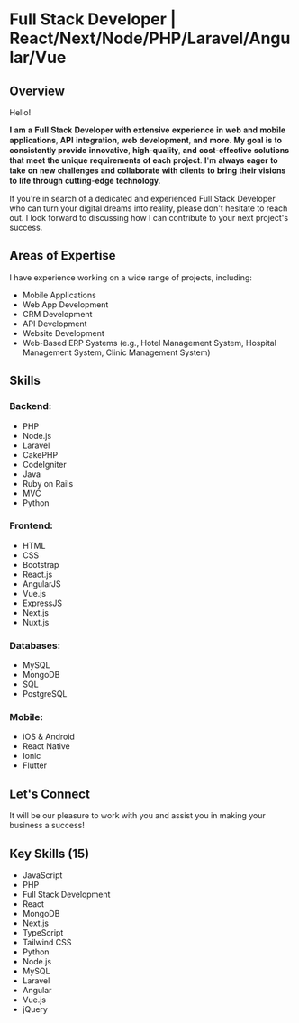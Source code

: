# Full Stack Developer | React/Next/Node/PHP/Laravel/Angular/Vue

## Overview

Hello!

𝐈 𝐚𝐦 𝐚 𝐅𝐮𝐥𝐥 𝐒𝐭𝐚𝐜𝐤 𝐃𝐞𝐯𝐞𝐥𝐨𝐩𝐞𝐫 𝐰𝐢𝐭𝐡 𝐞𝐱𝐭𝐞𝐧𝐬𝐢𝐯𝐞 𝐞𝐱𝐩𝐞𝐫𝐢𝐞𝐧𝐜𝐞 𝐢𝐧 𝐰𝐞𝐛 𝐚𝐧𝐝 𝐦𝐨𝐛𝐢𝐥𝐞 𝐚𝐩𝐩𝐥𝐢𝐜𝐚𝐭𝐢𝐨𝐧𝐬, 𝐀𝐏𝐈 𝐢𝐧𝐭𝐞𝐠𝐫𝐚𝐭𝐢𝐨𝐧, 𝐰𝐞𝐛 𝐝𝐞𝐯𝐞𝐥𝐨𝐩𝐦𝐞𝐧𝐭, 𝐚𝐧𝐝 𝐦𝐨𝐫𝐞. 𝐌𝐲 𝐠𝐨𝐚𝐥 𝐢𝐬 𝐭𝐨 𝐜𝐨𝐧𝐬𝐢𝐬𝐭𝐞𝐧𝐭𝐥𝐲 𝐩𝐫𝐨𝐯𝐢𝐝𝐞 𝐢𝐧𝐧𝐨𝐯𝐚𝐭𝐢𝐯𝐞, 𝐡𝐢𝐠𝐡-𝐪𝐮𝐚𝐥𝐢𝐭𝐲, 𝐚𝐧𝐝 𝐜𝐨𝐬𝐭-𝐞𝐟𝐟𝐞𝐜𝐭𝐢𝐯𝐞 𝐬𝐨𝐥𝐮𝐭𝐢𝐨𝐧𝐬 𝐭𝐡𝐚𝐭 𝐦𝐞𝐞𝐭 𝐭𝐡𝐞 𝐮𝐧𝐢𝐪𝐮𝐞 𝐫𝐞𝐪𝐮𝐢𝐫𝐞𝐦𝐞𝐧𝐭𝐬 𝐨𝐟 𝐞𝐚𝐜𝐡 𝐩𝐫𝐨𝐣𝐞𝐜𝐭. 𝐈'𝐦 𝐚𝐥𝐰𝐚𝐲𝐬 𝐞𝐚𝐠𝐞𝐫 𝐭𝐨 𝐭𝐚𝐤𝐞 𝐨𝐧 𝐧𝐞𝐰 𝐜𝐡𝐚𝐥𝐥𝐞𝐧𝐠𝐞𝐬 𝐚𝐧𝐝 𝐜𝐨𝐥𝐥𝐚𝐛𝐨𝐫𝐚𝐭𝐞 𝐰𝐢𝐭𝐡 𝐜𝐥𝐢𝐞𝐧𝐭𝐬 𝐭𝐨 𝐛𝐫𝐢𝐧𝐠 𝐭𝐡𝐞𝐢𝐫 𝐯𝐢𝐬𝐢𝐨𝐧𝐬 𝐭𝐨 𝐥𝐢𝐟𝐞 𝐭𝐡𝐫𝐨𝐮𝐠𝐡 𝐜𝐮𝐭𝐭𝐢𝐧𝐠-𝐞𝐝𝐠𝐞 𝐭𝐞𝐜𝐡𝐧𝐨𝐥𝐨𝐠𝐲.

If you're in search of a dedicated and experienced Full Stack Developer who can turn your digital dreams into reality, please don't hesitate to reach out. I look forward to discussing how I can contribute to your next project's success.

## Areas of Expertise

I have experience working on a wide range of projects, including:

- Mobile Applications
- Web App Development
- CRM Development
- API Development
- Website Development
- Web-Based ERP Systems (e.g., Hotel Management System, Hospital Management System, Clinic Management System)

## Skills

### Backend:
- PHP
- Node.js
- Laravel
- CakePHP
- CodeIgniter
- Java
- Ruby on Rails
- MVC
- Python

### Frontend:
- HTML
- CSS
- Bootstrap
- React.js
- AngularJS
- Vue.js
- ExpressJS
- Next.js
- Nuxt.js

### Databases:
- MySQL
- MongoDB
- SQL
- PostgreSQL

### Mobile:
- iOS & Android
- React Native
- Ionic
- Flutter

## Let's Connect

It will be our pleasure to work with you and assist you in making your business a success!

## Key Skills (15)
- JavaScript
- PHP
- Full Stack Development
- React
- MongoDB
- Next.js
- TypeScript
- Tailwind CSS
- Python
- Node.js
- MySQL
- Laravel
- Angular
- Vue.js
- jQuery
